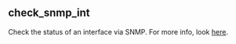## check_snmp_int
Check the status of an interface via SNMP. For more info, look [here](http://nagios.manubulon.com/snmp_int.html).
